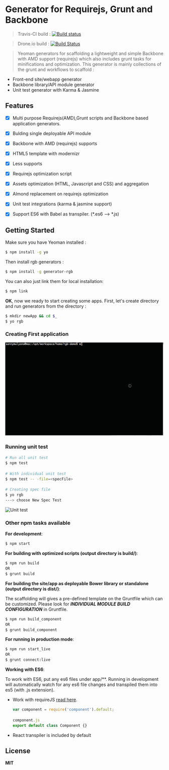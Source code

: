 # Generator for Requirejs, Grunt and Backbone 
> Travis-CI build : [![Build status](https://travis-ci.org/smulyono/generator-rgb.svg?branch=master)](https://travis-ci.org/smulyono/generator-rgb) 

> Drone.io build : [![Build Status](https://drone.io/github.com/smulyono/generator-rgb/status.png)](https://drone.io/github.com/smulyono/generator-rgb/latest)

> Yeoman generators for scaffolding a lightweight and simple Backbone with AMD support (requirejs) which also includes
> grunt tasks for minifications and optimization. This generator is mainly collections of the grunt and workflows to scaffold :
> 
* Front-end site/webapp generator
* Backbone library/API module generator
* Unit test generator with Karma & Jasmine

## Features

* [x] Multi purpose Requirejs(AMD),Grunt scripts and Backbone based application generators. 
* [x] Bulding single deployable API module
* [x] Backbone with AMD (requirejs) supports
* [x] HTML5 template with modernizr
* [x] Less supports
* [x] Requirejs optimization script
* [x] Assets optimization (HTML, Javascript and CSS) and aggregation
* [x] Almond replacement on requirejs optimization
* [x] Unit test integrations (karma & jasmine support)
* [x] Support ES6 with Babel as transpiler. (*.es6 --> *.js)



## Getting Started

Make sure you have Yeoman installed : 
```bash
$ npm install -g yo
```

Then install rgb generators : 
```bash
$ npm install -g generator-rgb
```

You can also just link them for local installation:
```bash
$ npm link
```

__OK__, now we ready to start creating some apps. First, let's create directory and run generators from the directory : 
```bash
$ mkdir newApp && cd $_
$ yo rgb 
```

### Creating First application
![Getting started](demo/getstarted.gif)

### Running unit test

```bash
# Run all unit test
$ npm test

# With individual unit test
$ npm test -- -file=<specFile>

# Creating spec file
$ yo rgb
---> choose New Spec Test
```

![Unit test](demo/unittest.gif)


### Other __npm__ tasks available

__For development__:
```bash
$ npm start
```

__For building with optimized scripts (output directory is build/)__:
```bash
$ npm run build
OR
$ grunt build
```

__For building the site/app as deployable Bower library or standalone (output directory is dist/)__:

The scaffolding will gives a pre-defined template on the Gruntfile which can be customized. Please look for ___INDIVIDUAL MODULE BUILD CONFIGURATION___ in Gruntfile. 

```bash
$ npm run build_component 
OR
$ grunt build_component 
```

__For running in production mode__:
```bash
$ npm run start_live
OR
$ grunt connect:live
```

__Working with ES6__:

To work with ES6, put any es6 files under app/**. Running in development will automatically watch for any es6 file changes and transpiled them into es5 (with .js extension).

* Work with requireJS [read here](https://medium.com/@kentcdodds/misunderstanding-es6-modules-upgrading-babel-tears-and-a-solution-ad2d5ab93ce0#.62m1pae90). 
    ```javascript
    var component = require('component').default;

    component.js
    export default class Component {}
    ```

* React transpiler is included by default



## License

__MIT__


